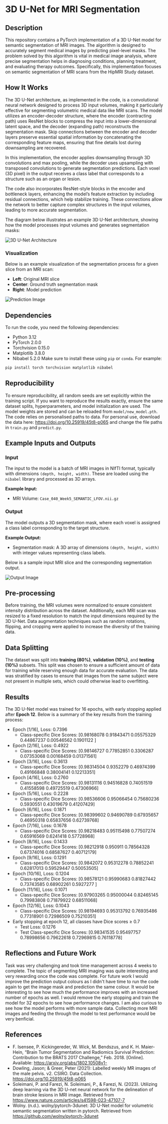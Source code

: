 # 3D U-Net for MRI Segmentation
## Description
This repository contains a PyTorch implementation of a 3D U-Net
model for semantic segmentation of MRI images. The algorithm is 
designed to accurately segment medical images by predicting 
pixel-level masks. The problem solved by this algorithm is 
vital in medical image analysis, where precise segmentation 
helps in diagnosing conditions, planning treatment, and 
evaluating therapy outcomes. Specifically, this implementation 
focuses on semantic segmentation of MRI scans from the HipMRI 
Study dataset. 


## How It Works
The 3D U-Net architecture, as implemented in the code, 
is a convolutional neural network designed to process 3D 
input volumes, making it particularly effective for segmenting 
volumetric medical data like MRI scans. The model utilizes an 
encoder-decoder structure, where the encoder (contracting path)
uses ResNet blocks to compress the input into a 
lower-dimensional latent space, and the decoder (expanding path)
reconstructs the segmentation mask. Skip connections between the
encoder and decoder layers preserve essential spatial information
by concatenating the corresponding feature maps, ensuring that 
fine details lost during downsampling are recovered.

In this implementation, the encoder applies downsampling 
through 3D convolutions and max pooling, while the decoder 
uses upsampling with transposed convolutions to generate 
segmentation predictions. Each voxel (3D pixel) in the output 
receives a class label that corresponds to a structure such 
as an organ or lesion.

The code also incorporates ResNet-style blocks in the 
encoder and bottleneck layers, enhancing the model’s feature 
extraction by including residual connections, which help 
stabilize training. These connections allow the network to 
better capture complex structures in the input volumes, 
leading to more accurate segmentation.

The diagram below illustrates an example 3D U-Net architecture, 
showing 
how the model processes input volumes and generates segmentation 
masks:

![3D U-Net Architecture](Content/UNET_model.png)

### Visualization
Below is an example visualization of the segmentation process for a given slice from an MRI scan:
- **Left**: Original MRI slice
- **Center**: Ground truth segmentation mask
- **Right**: Model prediction

![Prediction Image](./Content/prediction.png)


## Dependencies
To run the code, you need the following dependencies:
* Python 3.12
* PyTorch 2.0.0
* Torchvision 0.15.0
* Matplotlib 3.8.0
* Nibabel 5.2.0
Make sure to install these using `pip` or `conda`. For example:

```bash
pip install torch torchvision matplotlib nibabel
```

## Reproducibility
To ensure reproducibility, all random seeds are set explicitly 
within the training script. If you want to reproduce the 
results exactly, ensure the same dataset splits, 
hyperparameters, and model initialization are used. The model 
weights are stored and can be reloaded from `model/new_model.pth`. 
The code relies on personalised paths to data. For personal use, 
download the data here: https://doi.org/10.25919/45t8-p065 and 
change the file paths in `train.py` and `predict.py`.


## Example Inputs and Outputs

### Input
The input to the model is a batch of MRI images in NIfTI 
format, typically with dimensions `(depth, height, width)`. 
These are loaded using the `nibabel` library and processed as 
3D arrays.

**Example Input:**
- MRI Volume: `Case_040_Week5_SEMANTIC_LFOV.nii.gz`

### Output
The model outputs a 3D segmentation mask, where each voxel is 
assigned a class label corresponding to the target structure.

**Example Output:**
- Segmentation mask: A 3D array of dimensions `(depth, height, width)` with integer values representing class labels.

Below is a sample input MRI slice and the corresponding 
segmentation output.

![Output Image](./Content/prediction2.png)


## Pre-processing
Before training, the MRI volumes were normalized to ensure 
consistent intensity distribution across the dataset. 
Additionally, each MRI scan was resized to a fixed resolution 
to match the input dimensions required by the 3D U-Net. Data 
augmentation techniques such as random rotations, flipping, 
and cropping were applied to increase the diversity of the 
training data.

## Data Splitting
The dataset was split into **training (80%)**, 
**validation (10%)**, and **testing (10%)** subsets. 
This split was chosen to ensure a sufficient amount of data 
for training while reserving enough data for accurate 
evaluation. The data was stratified by cases to ensure that 
images from the same subject were not present in multiple 
sets, which could otherwise lead to overfitting.

## Results
The 3D U-Net model was trained for 16 epochs, with early 
stopping applied after **Epoch 12**. Below is a summary of 
the key results from the training process:

 - Epoch [1/16], Loss: 0.7396
   - Class-specific Dice Scores: [0.98168078 0.91843471 0.05575329 0.44867237 0.00546562 0.1901122 ]
 - Epoch [2/16], Loss: 0.4922
   - Class-specific Dice Scores: [0.98146727 0.77852851 0.3306287  0.07353068 0.00168459 0.01371561]
- Epoch [3/16], Loss: 0.3613 
  - Class-specific Dice Scores: [0.98314504 0.9352279  0.46974399 0.49166848 0.38004141 0.12213351]
- Epoch [4/16], Loss: 0.2760
  - Class-specific Dice Scores: [0.98131116 0.94516828 0.74051519 0.41558598 0.49725519 0.47306966]
- Epoch [5/16], Loss: 0.2228
  - Class-specific Dice Scores: [0.98536606 0.95066454 0.75680236 0.5930551  0.43019679 0.41207429]
- Epoch [6/16], Loss: 0.1871
  - Class-specific Dice Scores: [0.98399602 0.94690789 0.67935657 0.46950318 0.65837656 0.62739768]
- Epoch [7/16], Loss: 0.1678
  - Class-specific Dice Scores: [0.98218483 0.95115498 0.77507274 0.65916569 0.6241418  0.57728968]
- Epoch [8/16], Loss: 0.1433
  - Class-specific Dice Scores: [0.98212918 0.950911   0.78564328 0.67374016 0.68587627 0.40712179]
- Epoch [9/16], Loss: 0.1291
  - Class-specific Dice Scores: [0.9842072  0.95312278 0.78852241 0.62817013 0.59529447 0.50053505]
- Epoch [10/16], Loss: 0.1204
  - Class-specific Dice Scores: [0.98578121 0.95990683 0.81827442 0.73743585 0.68902261 0.5927277 ]
- Epoch [11/16], Loss: 0.1071
  - Class-specific Dice Scores: [0.97903265 0.95000044 0.82465145 0.79983808 0.71879922 0.68511068]
- Epoch [12/16], Loss: 0.1043
  - Class-specific Dice Scores: [0.98194693 0.95313792 0.76935486 0.77318901 0.72986509 0.75210351]
- Early stopping at epoch 12, all classes have Dice scores ≥ 0.7
  - Test Loss: 0.1276
  - Test Class-specific Dice Scores: [0.98341535 0.95497757 0.78998656 0.79622618 0.72969815 0.76118778]

## Reflections and Future Work
Task was very challenging and took time management across 4 weeks 
to complete. The topic of segmenting MRI imaging was quite 
interesting and very rewarding once the code was complete. For future 
work I would improve the prediction output colours as I didn't 
have time to run the code again to get the image mask and prediction 
the same colour. It would be interesting to see how much the performance improves
with an increased number of epochs as well. I would remove the early stopping 
and train the model for 32 epochs to see how performance changes. I am also curious to see
how the model performs with more sample data. Collecting more MRI images and feeding the through the model
to test performance would be very benficial.

## References
- F. Isensee, P. Kickingereder, W. Wick, M. Bendszus, and K. H. Maier-Hein, “Brain Tumor Segmentation
and Radiomics Survival Prediction: Contribution to the BRATS 2017 Challenge,” Feb. 2018. [Online].
Available: https://arxiv.org/abs/1802.10508v1- 
- Dowling, Jason; & Greer, Peter (2021): Labelled weekly MR images of the male pelvis. v2. CSIRO. Data Collection. https://doi.org/10.25919/45t8-p065
- Soleimani, P. and Farezi, N.
Soleimani, P., & Farezi, N. (2023). Utilizing deep learning via the 3D U-net neural network for the delineation of brain stroke lesions in MRI image. Retrieved from https://www.nature.com/articles/s41598-023-47107-7
- Wolny. (n.d.). wolny/pytorch-3dunet: 3D U-Net model for volumetric semantic segmentation written in pytorch. Retrieved from https://github.com/wolny/pytorch-3dunet

